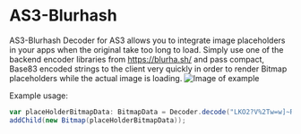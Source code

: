 # AS3-Blurhash

AS3-Blurhash Decoder for AS3 allows you to integrate image placeholders in your apps when the original take too long to load. Simply use one of the backend encoder libraries from https://blurha.sh/ and pass compact, Base83 encoded strings to the client very quickly in order to render Bitmap placeholders while the actual image is loading.
![Image of example](https://cdn.discordapp.com/attachments/310222402674229249/728483366097125386/unknown.png)

Example usage:

```actionscript
var placeHolderBitmapData: BitmapData = Decoder.decode("LKO2?V%2Tw=w]~RBVZRi};RPxuwH", 400, 200);
addChild(new Bitmap(placeHolderBitmapData));
```
